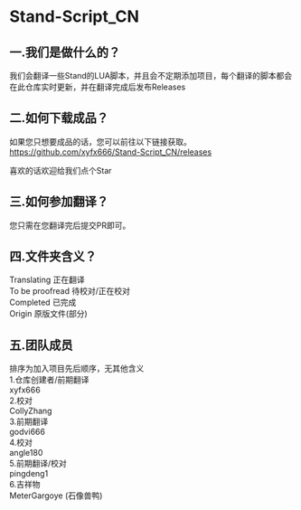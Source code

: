 # Stand-Script_CN

## 一.我们是做什么的？  
我们会翻译一些Stand的LUA脚本，并且会不定期添加项目，每个翻译的脚本都会在此仓库实时更新，并在翻译完成后发布Releases

## 二.如何下载成品？
如果您只想要成品的话，您可以前往以下链接获取。  
https://github.com/xyfx666/Stand-Script_CN/releases

喜欢的话欢迎给我们点个Star

## 三.如何参加翻译？  
您只需在您翻译完后提交PR即可。

## 四.文件夹含义？
Translating 正在翻译  
To be proofread 待校对/正在校对  
Completed 已完成  
Origin 原版文件(部分)  

## 五.团队成员
排序为加入项目先后顺序，无其他含义  
1.仓库创建者/前期翻译  
xyfx666  
2.校对  
CollyZhang  
3.前期翻译  
godvi666  
4.校对  
angle180  
5.前期翻译/校对  
pingdeng1  
6.吉祥物  
MeterGargoye (石像兽鸭)  